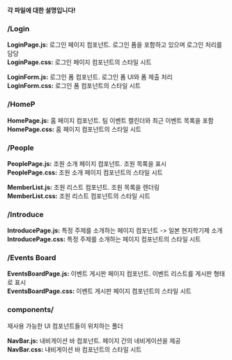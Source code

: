 **각 파일에 대한 설명입니다!**

### /Login

**LoginPage.js:** 로그인 페이지 컴포넌트. 로그인 폼을 포함하고 있으며 로그인 처리를 담당<br>
**LoginPage.css:** 로그인 페이지 컴포넌트의 스타일 시트<br>

**LoginForm.js:** 로그인 폼 컴포넌트. 로그인 폼 UI와 폼 제출 처리<br>
**LoginForm.css:** 로그인 폼 컴포넌트의 스타일 시트<br>

### /HomeP

**HomePage.js:** 홈 페이지 컴포넌트. 팀 이벤트 캘린더와 최근 이벤트 목록을 포함<br>
**HomePage.css:** 홈 페이지 컴포넌트의 스타일 시트<br>

### /People

**PeoplePage.js:** 조원 소개 페이지 컴포넌트. 조원 목록을 표시<br>
**PeoplePage.css:** 조원 소개 페이지 컴포넌트의 스타일 시트<br>

**MemberList.js:** 조원 리스트 컴포넌트. 조원 목록을 렌더링<br>
**MemberList.css:** 조원 리스트 컴포넌트의 스타일 시트<br>

### /Introduce

**IntroducePage.js:** 특정 주제를 소개하는 페이지 컴포넌트 -> 일본 현지학기제 소개<br>
**IntroducePage.css:** 특정 주제를 소개하는 페이지 컴포넌트의 스타일 시트<br>

### /Events Board

**EventsBoardPage.js:** 이벤트 게시판 페이지 컴포넌트. 이벤트 리스트를 게시판 형태로 표시<br>
**EventsBoardPage.css:** 이벤트 게시판 페이지 컴포넌트의 스타일 시트<br>

### components/

재사용 가능한 UI 컴포넌트들이 위치하는 폴더

**NavBar.js:** 내비게이션 바 컴포넌트. 페이지 간의 네비게이션을 제공<br>
**NavBar.css:** 내비게이션 바 컴포넌트의 스타일 시트<br>
